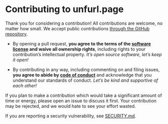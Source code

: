# Contributing to unfurl.page

Thank you for considering a contribution! All contributions are welcome, no matter how small. We accept public contributions [through the GitHub repository](https://github.com/adunkman/unfurl).

- By opening a pull request, **you agree to the terms of the [software license](LICENSE.md) and waive all ownership rights**, including rights to your contribution’s intellectual property. _It’s open source software, let’s keep it open!_

- By contributing in any way, including commenting on and filing issues, **you agree to abide by [code of conduct](CODE_OF_CONDUCT.md)** and acknowledge that you understand our standards of conduct. _Let’s be kind and supportive of each other!_

If you plan to make a contribution which would take a significant amount of time or energy, please open an issue to discuss it first. Your contribution may be rejected, and we would hate to see your effort wasted.

If you are reporting a security vulnerability, see [SECURITY.md](SECURITY.md).
